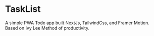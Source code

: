# TaskList

A simple PWA Todo app built NextJs, TailwindCss, and Framer Motion. Based on Ivy Lee Method of productivity.
